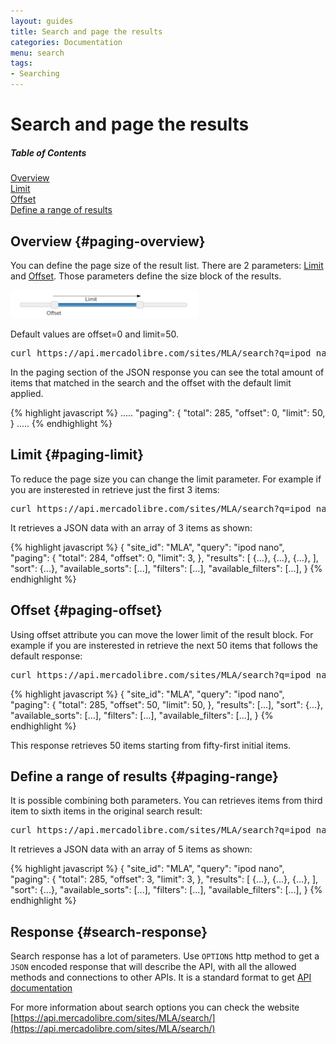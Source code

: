 ```yaml
---
layout: guides
title: Search and page the results
categories: Documentation
menu: search
tags: 
- Searching
---
```


# Search and page the results

<div class="contents">
  <h5>Table of Contents</h5>
  <dl>
    <dt><a href="javascript:void(0)" onClick="goToByScroll('paging-overview')">Overview</a></dt>
    <dt><a href="javascript:void(0)" onClick="goToByScroll('paging-limit')">Limit</a></dt>
    <dt><a href="javascript:void(0)" onClick="goToByScroll('paging-offset')">Offset</a></dt>
    <dt><a href="javascript:void(0)" onClick="goToByScroll('paging-range')">Define a range of results</a></dt>
  </dl>
</div>

##  Overview {#paging-overview}

You can define the page size of the result list. 
There are 2 parameters: <a href="javascript:void(0)" onClick="goToByScroll('paging-limit')">Limit</a> and <a href="javascript:void(0)" onClick="goToByScroll('paging-offset')">Offset</a>. Those parameters define the size block of the results. 
                          

![range slider](/images/range-slider.png)

Default values are offset=0 and limit=50. 

<pre class="terminal">
curl https://api.mercadolibre.com/sites/MLA/search?q=ipod nano
</pre>

In the paging section of the JSON response you can see the total amount of items that matched in the search and the offset with the default limit applied.  

{% highlight javascript %}
  .....
  "paging": {
    "total": 285,
    "offset": 0,
    "limit": 50,
  }
  .....
{% endhighlight %}

## Limit {#paging-limit}

To reduce the page size you can change the limit parameter. For example if you are insterested in retrieve just the first 3 items:

<pre class="terminal">
curl https://api.mercadolibre.com/sites/MLA/search?q=ipod nano&amp;limit=3
</pre>

It retrieves a JSON data with an array of 3 items as shown:

{% highlight javascript %}
{
  "site_id": "MLA",
  "query": "ipod nano",
  "paging": {
    "total": 284,
    "offset": 0,
    "limit": 3,
  },
  "results": [
    {...},
    {...},
    {...},
  ],
  "sort": {...},
  "available_sorts": [...],
  "filters": [...],
  "available_filters": [...],
}
{% endhighlight %}

## Offset {#paging-offset}

Using offset attribute you can move the lower limit of the result block. For example if you are insterested in retrieve the next 50 items that follows the default response:

<pre class="terminal">
curl https://api.mercadolibre.com/sites/MLA/search?q=ipod nano&amp;offset=50
</pre>

{% highlight javascript %}
{
  "site_id": "MLA",
  "query": "ipod nano",
  "paging": {
    "total": 285,
    "offset": 50,
    "limit": 50,
  },
  "results": [...],
  "sort": {...},
  "available_sorts": [...],
  "filters": [...],
  "available_filters": [...],
}
{% endhighlight %}

This response retrieves 50 items starting from fifty-first initial items.

## Define a range of results {#paging-range}

It is possible combining both parameters. You can retrieves items from third item to sixth items in the original search result:


<pre class="terminal">
curl https://api.mercadolibre.com/sites/MLA/search?q=ipod nano&amp;offset=3&amp;limit=3
</pre>

It retrieves a JSON data with an array of 5 items as shown:

{% highlight javascript %}
{
  "site_id": "MLA",
  "query": "ipod nano",
  "paging": {
    "total": 285,
    "offset": 3,
    "limit": 3,
  },
  "results": [
    {...},
    {...},
    {...},
  ],
  "sort": {...},
  "available_sorts": [...],
  "filters": [...],
  "available_filters": [...],
}
{% endhighlight %}


## Response {#search-response}

Search response has a lot of parameters. Use <code>OPTIONS</code> http method to get a <code>JSON</code> encoded response that will describe the API, with all the allowed methods and connections to other APIs. It is a standard format to get [API documentation](/design-considerations/#options) 

For more information about search options you can check the website [https://api.mercadolibre.com/sites/MLA/search/](https://api.mercadolibre.com/sites/MLA/search/)
